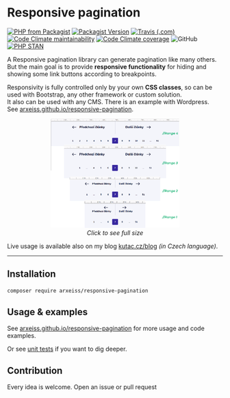 # Responsive pagination

[![PHP from Packagist](https://img.shields.io/packagist/php-v/arxeiss/responsive-pagination)](https://packagist.org/packages/arxeiss/responsive-pagination)
[![Packagist Version](https://img.shields.io/packagist/v/arxeiss/responsive-pagination)](https://packagist.org/packages/arxeiss/responsive-pagination)
[![Travis (.com)](https://img.shields.io/travis/com/arxeiss/responsive-pagination?label=Travis)](https://travis-ci.com/arxeiss/responsive-pagination)
[![Code Climate maintainability](https://img.shields.io/codeclimate/maintainability/arxeiss/responsive-pagination?logo=code-climate)](https://codeclimate.com/github/arxeiss/responsive-pagination)
[![Code Climate coverage](https://img.shields.io/codeclimate/coverage/arxeiss/responsive-pagination?logo=code-climate)](https://codeclimate.com/github/arxeiss/responsive-pagination)
![GitHub](https://img.shields.io/github/license/arxeiss/responsive-pagination)
[![PHP STAN](https://img.shields.io/badge/phpstan-level%208-informational)](https://github.com/phpstan/phpstan)

A Responsive pagination library can generate pagination like many others. But the main goal is to provide **responsive functionality** for hiding and showing some link buttons according to breakpoints.

Responsivity is fully controlled only by your own **CSS classes**, so can be used with Bootstrap, any other framework or custom solution.<br>
It also can be used with any CMS. There is an example with Wordpress.<br>
See [arxeiss.github.io/responsive-pagination](https://arxeiss.github.io/responsive-pagination/).

<p align="center">
<a href="https://github.com/arxeiss/responsive-pagination/blob/master/docs/responzive-pagination-screen.png?raw=true"><img src="https://github.com/arxeiss/responsive-pagination/blob/master/docs/responzive-pagination-screen.png?raw=true" alt="Responsive pagination screenshot" width="300"></a><br>
<em>Click to see full size</em>
</p>

Live usage is available also on my blog [kutac.cz/blog](https://www.kutac.cz/blog?strana=7) *(in Czech language)*.

---

## Installation

```bash
composer require arxeiss/responsive-pagination
```

## Usage & examples

See [arxeiss.github.io/responsive-pagination](https://arxeiss.github.io/responsive-pagination/) for more usage and code examples.

Or see [unit tests](https://github.com/arxeiss/responsive-pagination/tree/master/tests/Units) if you want to dig deeper.

## Contribution

Every idea is welcome. Open an issue or pull request
